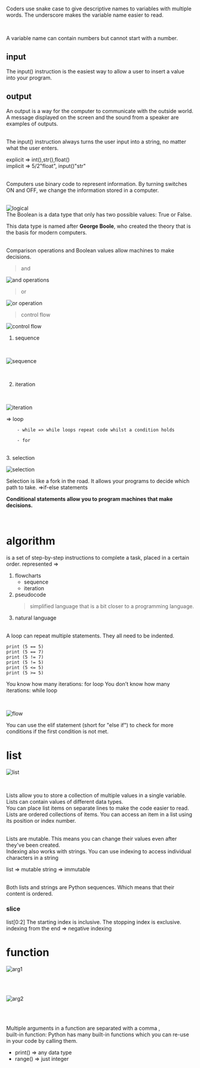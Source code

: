 Coders use snake case to give descriptive names to variables with multiple words. The underscore makes the variable name easier to read.

<br>

A variable name can contain numbers but cannot start with a number.

## input
The input() instruction is the easiest way to allow a user to insert a value into your program.

## output
An output is a way for the computer to communicate with the outside world. A message displayed on the screen and the sound from a speaker are examples of outputs.

<br>
The input() instruction always turns the user input into a string, no matter what the user enters.


<br>

explicit => int(),str(),float()
<br>
implicit => 5/2"float", input()"str"

<br>
Computers use binary code to represent information. By turning switches ON and OFF, we change the information stored in a computer.
<br><br>

![logical](./img/logical.png)
<br>
The Boolean is a data type that only has two possible values: True or False.
<br>

This data type is named after **George Boole**, who created the theory that is the basis for modern computers.

<br>
Comparison operations and Boolean values allow machines to make decisions.

> and

![and operations](./img/and.png)
<br>

> or

![or operation](./img/or.png)

> control flow

![control flow](./img/control-flow.png)

1. sequence
<br>

![sequence](./img/seq.png)

<br>

2. iteration
<br>

![iteration](./img/ite.png) 
<br>


=> loop
<br>

        - while => while loops repeat code whilst a condition holds

        - for

<br>
3. selection

<br>

![selection](./img/select.png)

Selection is like a fork in the road. It allows your programs to decide which path to take. =>if-else statements


**Conditional statements allow you to program machines that make decisions.**


<br>

# algorithm
is a set of step-by-step instructions to complete a task, placed in a certain order.
represented =>
1. flowcharts
    - sequence
    - iteration
2. pseudocode 
    > simplified language that is a bit closer to a programming language.
3. natural language
































<br>
A loop can repeat multiple statements. They all need to be indented.

```
print (5 == 5)
print (5 == 7)
print (5 != 7)
print (5 != 5)
print (5 <= 5)
print (5 >= 5)
```

You know how many iterations: for loop
You don’t know how many iterations: while loop

<br>

![flow](./img/flow.png)

You can use the elif statement (short for "else if") to check for more conditions if the first condition is not met.

# list

![list](./img/list.png)

<br>

Lists allow you to store a collection of multiple values in a single variable.
<br>
Lists can contain values of different data types.
<br>
You can place list items on separate lines to make the code easier to read.
<br>
Lists are ordered collections of items. You can access an item in a list using its position or index number.

<br>
Lists are mutable. This means you can change their values even after they've been created.

<br>
Indexing also works with strings. You can use indexing to access individual characters in a string

list => mutable
string => immutable

<br>
Both lists and strings are Python sequences. Which means that their content is ordered.
<br>

### slice
list[0:2]
The starting index is inclusive. The stopping index is exclusive.
<br>
indexing from the end => negative indexing

# function

![arg1](./img/arg1.png)

<br><br>

![arg2](./img/arg2.png)

<br><br>

Multiple arguments in a function are separated with a comma ,
<br>
 built-in function:
  Python has many built-in functions which you can re-use in your code by calling them.
  - print() => any data type
  - range() => just integer
  


